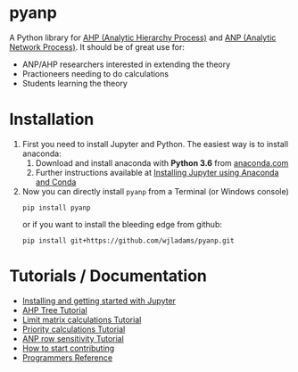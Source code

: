 # pyanp

A Python library for [AHP (Analytic Hierarchy Process)](https://en.wikipedia.org/wiki/Analytic_hierarchy_process)
and [ANP (Analytic Network Process)](https://en.wikipedia.org/wiki/Analytic_network_process).  It should be of great use for:

* ANP/AHP researchers interested in extending the theory
* Practioneers needing to do calculations
* Students learning the theory

# Installation

1. First you need to install Jupyter and Python.  The easiest way is to install anaconda:
    1. Download and install anaconda with **Python 3.6** from [anaconda.com](https://www.anaconda.com/download)
    3. Further instructions available at [Installing Jupyter using Anaconda and Conda](http://jupyter.readthedocs.io/en/latest/install.html#id3)
2. Now you can directly install `pyanp` from a Terminal (or Windows console)
    ```
    pip install pyanp
    ```
    or if you want to install the bleeding edge from github:
    ```
    pip install git+https://github.com/wjladams/pyanp.git
    ```
 
# Tutorials / Documentation

* [Installing and getting started with Jupyter](tutorials/install.md)
* [AHP Tree Tutorial](tutorials/ahptree.md)
* [Limit matrix calculations Tutorial](tutorials/limitmatrix.md)
* [Priority calculations Tutorial](tutorials/priority.md)
* [ANP row sensitivity Tutorial](tutorials/rowsensitivity.md)
* [How to start contributing](tutorials/contrib.md)
* [Programmers Reference](https://pyanp.readthedocs.io/)

